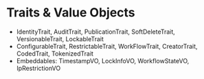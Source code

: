 # Traits & Value Objects

- IdentityTrait, AuditTrait, PublicationTrait, SoftDeleteTrait, VersionableTrait, LockableTrait
- ConfigurableTrait, RestrictableTrait, WorkFlowTrait, CreatorTrait, CodedTrait, TokenizedTrait
- Embeddables: TimestampVO, LockInfoVO, WorkflowStateVO, IpRestrictionVO